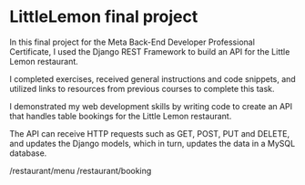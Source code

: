 # LittleLemon final project

In this final project for the Meta Back-End Developer Professional Certificate, I used the Django REST Framework to build an API for the Little Lemon restaurant.

I completed exercises, received general instructions and code snippets, and utilized links to resources from previous courses to complete this task.

I demonstrated my web development skills by writing code to create an API that handles table bookings for the Little Lemon restaurant.

The API can receive HTTP requests such as GET, POST, PUT and DELETE, and updates the Django models, which in turn, updates the data in a MySQL database.

/restaurant/menu
/restaurant/booking



